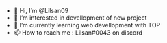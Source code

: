 - 👋 Hi, I’m @Lilsan09
- 👀 I’m interested in devellopment of new project
- 🌱 I’m currently learning web devellopment with TOP
- 📫 How to reach me : Lilsan#0043 on discord

<!---
Lilsan09/Lilsan09 is a ✨ special ✨ repository because its `README.md` (this file) appears on your GitHub profile.
You can click the Preview link to take a look at your changes.
--->
